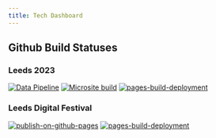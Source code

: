 ```yaml
---
title: Tech Dashboard
---
```


## Github Build Statuses

### Leeds 2023

[![Data Pipeline](https://github.com/open-innovations/leeds-2023/actions/workflows/data-puller.yml/badge.svg)](https://github.com/open-innovations/leeds-2023/actions/workflows/data-puller.yml)
[![Microsite build](https://github.com/open-innovations/leeds-2023/actions/workflows/deploy-site.yml/badge.svg)](https://github.com/open-innovations/leeds-2023/actions/workflows/deploy-site.yml)
[![pages-build-deployment](https://github.com/open-innovations/leeds-2023/actions/workflows/pages/pages-build-deployment/badge.svg)](https://github.com/open-innovations/leeds-2023/actions/workflows/pages/pages-build-deployment)

### Leeds Digital Festival

[![publish-on-github-pages](https://github.com/open-innovations/leeds-digital-festival-data/actions/workflows/deploy-site.yml/badge.svg)](https://github.com/open-innovations/leeds-digital-festival-data/actions/workflows/deploy-site.yml)
[![pages-build-deployment](https://github.com/open-innovations/leeds-digital-festival-data/actions/workflows/pages/pages-build-deployment/badge.svg)](https://github.com/open-innovations/leeds-digital-festival-data/actions/workflows/pages/pages-build-deployment)